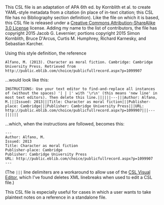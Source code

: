 This CSL file is an adaptation of APA 6th ed. by Kornblith et al. to create YAML-style metadata from a citation (in place of in-text citation; this CSL file has no Bibliography section definition). Like the file on which it is based, this CSL file is released under a [Creative Commons Attribution-ShareAlike 3.0 License](https://creativecommons.org/licenses/by-sa/3.0/ "CC-BY-SA") license. Adding my name to the list of contributors, the file has copyright 2015 Jacob G. Levernier; portions copyright 2015 Simon Kornblith, Bruce D'Arcus, Curtis M. Humphrey, Richard Karnesky, and Sebastian Karcher.

Using this style definition, the reference

`Alfano, M. (2013). Character as moral fiction. Cambridge: Cambridge University Press. Retrieved from http://public.eblib.com/choice/publicfullrecord.aspx?p=1099907`

...would look like this:

```
INSTRUCTIONS: Use your text editor to find-and-replace all instances of (without the spaces) '| | |' with '\r\n' (this means 'new line' in most text editors). Then delete this line.||||||---|||Author: Alfano, M.|||Issued: 2013|||Title: Character as moral fiction|||Publisher-place: Cambridge|||Publisher: Cambridge University Press|||URL: http://public.eblib.com/choice/publicfullrecord.aspx?p=1099907|||---||||||
```

...which, when the instructions are followed, becomes this:

```
---
Author: Alfano, M.
Issued: 2013
Title: Character as moral fiction
Publisher-place: Cambridge
Publisher: Cambridge University Press
URL: http://public.eblib.com/choice/publicfullrecord.aspx?p=1099907
---
```

(The `|||` line delimiters are a workaround to allow use of the [CSL Visual Editor](http://editor.citationstyles.org/ "CSL Visual Editor"), which I've found deletes XML linebreaks when used to edit a CSL file.)

This CSL file is especially useful for cases in which a user wants to take plaintext notes on a reference in a standalone file.
